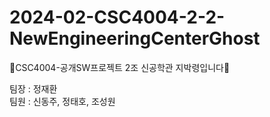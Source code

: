 # 2024-02-CSC4004-2-2-NewEngineeringCenterGhost
👻CSC4004-공개SW프로젝트 2조 신공학관 지박령입니다👻

팀장 : 정재환<br>
팀원 : 신동주, 정태호, 조성원
